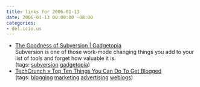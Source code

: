 ```yaml
---
title: links for 2006-01-13
date: 2006-01-13 00:00:00 -08:00
categories:
- del.icio.us
---
```


<ul class="delicious">
	<li>
		<div class="delicious-link"><a href="http://www.gadgetopia.com/post/4893">The Goodness of Subversion | Gadgetopia</a></div>
		<div class="delicious-extended">Subversion is one of those work-mode changing things you add to your list of tools and forget how valuable it is.</div>
		<div class="delicious-tags">(tags: <a href="http://del.icio.us/torrez/subversion">subversion</a> <a href="http://del.icio.us/torrez/gadgetopia">gadgetopia</a>)</div>
	</li>
	<li>
		<div class="delicious-link"><a href="http://www.techcrunch.com/?p=215">TechCrunch » Top Ten Things You Can Do To Get Blogged</a></div>
		<div class="delicious-tags">(tags: <a href="http://del.icio.us/torrez/blogging">blogging</a> <a href="http://del.icio.us/torrez/marketing">marketing</a> <a href="http://del.icio.us/torrez/advertising">advertising</a> <a href="http://del.icio.us/torrez/weblogs">weblogs</a>)</div>
	</li>
</ul>
